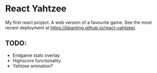 # React Yahtzee

My first react project. A web version of a favourite game. See the most recent deployment at https://bbanting.github.io/react-yahtzee/.

## TODO:
- Endgame stats overlay
- Highscore functionality
- Yahtzee animation?